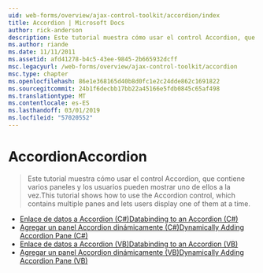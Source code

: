 ```yaml
---
uid: web-forms/overview/ajax-control-toolkit/accordion/index
title: Accordion | Microsoft Docs
author: rick-anderson
description: Este tutorial muestra cómo usar el control Accordion, que contiene varios paneles y los usuarios pueden mostrar uno de ellos a la vez.
ms.author: riande
ms.date: 11/11/2011
ms.assetid: afd41278-b4c5-43ee-9845-2b665932dcff
msc.legacyurl: /web-forms/overview/ajax-control-toolkit/accordion
msc.type: chapter
ms.openlocfilehash: 86e1e368165d40b8d0fc1e2c24dde862c1691822
ms.sourcegitcommit: 24b1f6decbb17bb22a45166e5fdb0845c65af498
ms.translationtype: MT
ms.contentlocale: es-ES
ms.lasthandoff: 03/01/2019
ms.locfileid: "57020552"
---
```

<a name="accordion"></a><span data-ttu-id="e8407-103">Accordion</span><span class="sxs-lookup"><span data-stu-id="e8407-103">Accordion</span></span>
====================
> <span data-ttu-id="e8407-104">Este tutorial muestra cómo usar el control Accordion, que contiene varios paneles y los usuarios pueden mostrar uno de ellos a la vez.</span><span class="sxs-lookup"><span data-stu-id="e8407-104">This tutorial shows how to use the Accordion control, which contains multiple panes and lets users display one of them at a time.</span></span>


- [<span data-ttu-id="e8407-105">Enlace de datos a Accordion (C#)</span><span class="sxs-lookup"><span data-stu-id="e8407-105">Databinding to an Accordion (C#)</span></span>](databinding-to-an-accordion-cs.md)
- [<span data-ttu-id="e8407-106">Agregar un panel Accordion dinámicamente (C#)</span><span class="sxs-lookup"><span data-stu-id="e8407-106">Dynamically Adding Accordion Pane (C#)</span></span>](dynamically-adding-an-accordion-pane-cs.md)
- [<span data-ttu-id="e8407-107">Enlace de datos a Accordion (VB)</span><span class="sxs-lookup"><span data-stu-id="e8407-107">Databinding to an Accordion (VB)</span></span>](databinding-to-an-accordion-vb.md)
- [<span data-ttu-id="e8407-108">Agregar un panel Accordion dinámicamente (VB)</span><span class="sxs-lookup"><span data-stu-id="e8407-108">Dynamically Adding Accordion Pane (VB)</span></span>](dynamically-adding-an-accordion-pane-vb.md)
